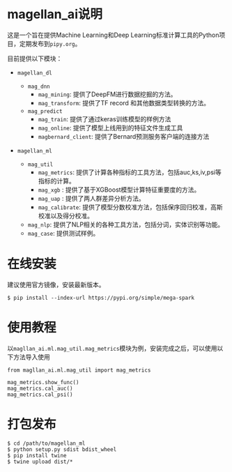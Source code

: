 # magellan_ai说明
这是一个旨在提供Machine Learning和Deep Learning标准计算工具的Python项目，定期发布到`pipy.org`。

目前提供以下模块：
* `magellan_dl`
  * `mag_dnn`
    * `mag_mining`: 提供了DeepFM进行数据挖掘的方法。
    * `mag_transform`: 提供了TF record 和其他数据类型转换的方法。
  * `mag_predict`
    * `mag_train`: 提供了通过keras训练模型的样例方法
    * `mag_online`: 提供了模型上线用到的特征文件生成工具
    * `magbernard_client`: 提供了Bernard预测服务客户端的连接方法
    
* `magellan_ml`
  * `mag_util`
    * `mag_metrics`: 提供了计算各种指标的工具方法，包括auc,ks,iv,psi等指标的计算。
    * `mag_xgb` : 提供了基于XGBoost模型计算特征重要度的方法。
    * `mag_uap` : 提供了两人群差异分析方法。
    * `mag_calibrate`: 提供了模型分数校准方法，包括保序回归校准，高斯校准以及得分校准。
  * `mag_nlp`: 提供了NLP相关的各种工具方法，包括分词，实体识别等功能。
  * `mag_case`: 提供测试样例。
  

# 在线安装
建议使用官方镜像，安装最新版本。

```
$ pip install --index-url https://pypi.org/simple/mega-spark
```


# 使用教程
以`magllan_ai.ml.mag_util.mag_metrics`模块为例，安装完成之后，可以使用以下方法导入使用

```
from magllan_ai.ml.mag_util import mag_metrics

mag_metrics.show_func()
mag_metrics.cal_auc()
mag_metrics.cal_psi()
```

# 打包发布

```
$ cd /path/to/magellan_ml
$ python setup.py sdist bdist_wheel
$ pip install twine
$ twine upload dist/*
```